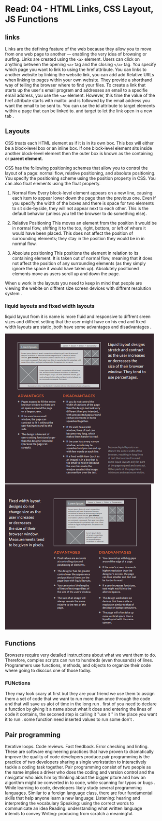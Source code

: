 # Read: 04 - HTML Links, CSS Layout, JS Functions
## links
Links are the defining feature of the web because they allow 
you to move from one web page to another — enabling the
very idea of browsing or surfing. Links are created using the `<a>` element.
Users can click on anything between the opening `<a>` tag and the
 closing `</a>` tag. You specify which page you want to link to using
 the href attribute.
You can links to another website by linking the website link, you 
can add add Relative URLs  when linking to pages within your own
website. They provide a shorthand way of telling the browser where to
find your files.
To create a link that starts up the user's email program and
addresses an email to a specifie  email address, you use the `<a>`
element. However, this time the value of the href attribute starts
with mailto: and is followed by the email address you want the
email to be sent to.
You can use the id attribute to target elements within
a page that can be linked to. and target to let the link open in a new tab .
## Layouts
CSS treats each HTML element as if it is in its
own box. This box will either be a block-level
box or an inline box. If one block-level element sits inside another
block-level element then the outer box is
known as the containing or **parent element**.

CSS has the following positioning schemes that allow you to control
the layout of a page: normal flow, relative positioning, and absolute
positioning. You specify the positioning scheme using the position
property in CSS. You can also float elements using the float property.

1. Normal flow
Every block-level element
appears on a new line, causing
each item to appear lower down
the page than the previous one.
Even if you specify the width
of the boxes and there is space
for two elements to sit side-byside, they will not appear next
to each other. This is the default
behavior (unless you tell the
browser to do something else).

2. Relative Positioning
This moves an element from the
position it would be in normal
flow, shifting it to the top, right,
bottom, or left of where it
would have been placed. This
does not affect the position of
surrounding elements; they stay
in the position they would be in
in normal flow.
3. Absolute positioning
This positions the element
in relation to its containing
element. It is taken out of
normal flow, meaning that it
does not affect the position
of any surrounding elements
(as they simply ignore the
space it would have taken up).
Absolutely positioned elements
move as users scroll up and
down the page.

When u work in the layouts you need to keep in mind 
that people are viewing the webite on diffrent size screen devices
with diffrent resolution system .

### liquid layouts and fixed width layouts 
liquid layout from it is name is more fluid and responsive to diffrent sreen sizes and diffrent setting that the user might have on his end  and fixed width layouts are static ,both have some advantages and disadvantages .


![liquid](/images/liquid.png)
![fixed](/images/fixed.png)

## Functions
Browsers require very detailed instructions about what
we want them to do. Therefore, complex scripts can run
to hundreds (even thousands) of lines. Programmers use
functions, methods, and objects to organize their code
where going to disccus one of those today.
### FUNctions 
They may look scary at first but they are your friend we use them to assign them a set of code that we want to run more than once through the code and that will save us alot of time in the long run .
first of you need to declare a function  by giving it a name  about what it does and entering the lines of code it contains, the seconed step is calling it "use it " in the place you want it to run . some function need inserted values to run some don't .

## Pair programming 


Iterative loops. Code reviews. Fast feedback. Error checking and linting. These are software engineering practices that have proven to dramatically improve the quality of code developers produce.pair programming is the practice of two developers sharing a single workstation to interactively tackle a coding task together.
Pair programming consist of two people as the name implies a driver who does the coding and version control and the navigator who aids him by thinking about the bigger piture and how an algorithm might be converted in to code, while scanning for typos or bugs .
While learning to code, developers likely study several programming languages. Similar to a foreign language class, there are four fundamental skills that help anyone learn a new language: Listening: hearing and interpreting the vocabulary Speaking: using the correct words to communicate an idea Reading: understanding what written language intends to convey Writing: producing from scratch a meaningful.
